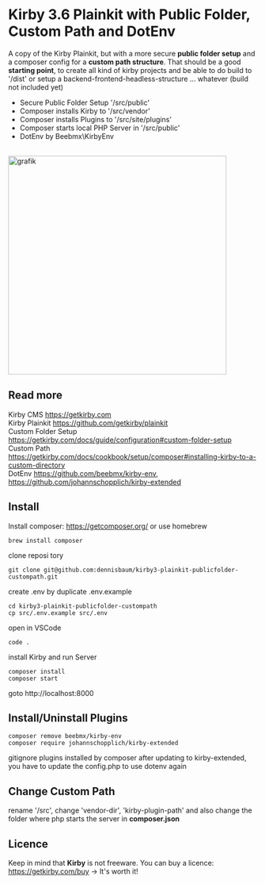 # Kirby 3.6 Plainkit with Public Folder, Custom Path and DotEnv

A copy of the Kirby Plainkit, but with a more secure **public folder setup** and a composer config for a **custom path structure**.
That should be a good **starting point**, to create all kind of kirby projects and be able to do build to '/dist' or setup a backend-frontend-headless-structure ... whatever (build not included yet)  

+ Secure Public Folder Setup '/src/public'
+ Composer installs Kirby to '/src/vendor'
+ Composer installs Plugins to '/src/site/plugins'
+ Composer starts local PHP Server in '/src/public'
+ DotEnv by Beebmx\KirbyEnv

<br> 
<img width="441" alt="grafik" src="https://user-images.githubusercontent.com/562826/156607298-5a0cb8a4-4b92-425f-9b1b-0b41615cbf08.png">
<br>

## Read more
Kirby CMS https://getkirby.com  
Kirby Plainkit https://github.com/getkirby/plainkit  
Custom Folder Setup https://getkirby.com/docs/guide/configuration#custom-folder-setup  
Custom Path https://getkirby.com/docs/cookbook/setup/composer#installing-kirby-to-a-custom-directory  
DotEnv https://github.com/beebmx/kirby-env, https://github.com/johannschopplich/kirby-extended

## Install
Install composer: https://getcomposer.org/ or use homebrew
```
brew install composer
```
clone reposi    tory
```
git clone git@github.com:dennisbaum/kirby3-plainkit-publicfolder-custompath.git
```
create .env by duplicate .env.example
```
cd kirby3-plainkit-publicfolder-custompath
cp src/.env.example src/.env
```
open in VSCode
```
code .
```
install Kirby and run Server
```
composer install
composer start
```
goto http://localhost:8000

## Install/Uninstall Plugins
```
composer remove beebmx/kirby-env
composer require johannschopplich/kirby-extended
```
gitignore plugins installed by composer
after updating to kirby-extended, you have to update the config.php to use dotenv again

## Change Custom Path
rename '/src', change 'vendor-dir', 'kirby-plugin-path' and also change the folder where php starts the server in **composer.json**

## Licence
Keep in mind that **Kirby** is not freeware. You can buy a licence: https://getkirby.com/buy -> It's worth it!
